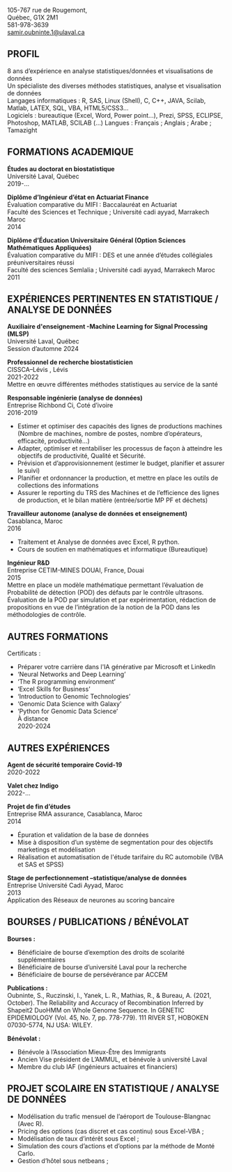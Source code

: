 
105-767 rue de Rougemont,  
Québec, G1X 2M1  
581-978-3639  
samir.oubninte.1@ulaval.ca  

## PROFIL

8 ans d’expérience en analyse statistiques/données et visualisations de données  
Un spécialiste des diverses méthodes statistiques, analyse et visualisation de données  
Langages informatiques : R, SAS, Linux (Shell), C, C++, JAVA, Scilab, Matlab, LATEX, SQL, VBA, HTML5/CSS3…  
Logiciels : bureautique (Excel, Word, Power point…), Prezi, SPSS, ECLIPSE, Photoshop, MATLAB, SCILAB (…)
Langues : Français ; Anglais ; Arabe ; Tamazight  

## FORMATIONS ACADEMIQUE

**Études au doctorat en biostatistique**  
Université Laval, Québec  
2019-…

**Diplôme d’Ingénieur d’état en Actuariat Finance**  
Évaluation comparative du MIFI : Baccalauréat en Actuariat  
Faculté des Sciences et Technique ; Université cadi ayyad, Marrakech Maroc  
2014

**Diplôme d’Éducation Universitaire Général (Option Sciences Mathématiques Appliquées)**  
Évaluation comparative du MIFI : DES et une année d’études collégiales préuniversitaires réussi  
Faculté des sciences Semlalia ; Université cadi ayyad, Marrakech Maroc  
2011

## EXPÉRIENCES PERTINENTES EN STATISTIQUE / ANALYSE DE DONNÉES

**Auxiliaire d'enseignement -Machine Learning for Signal Processing (MLSP)**  
Université Laval, Québec  
Session d’automne 2024

**Professionnel de recherche biostatisticien**  
CISSCA–Lévis , Lévis  
2021-2022  
Mettre en œuvre différentes méthodes statistiques au service de la santé

**Responsable ingénierie (analyse de données)**  
Entreprise Richbond Ci, Coté d’ivoire  
2016-2019  
- Estimer et optimiser des capacités des lignes de productions machines (Nombre de machines, nombre de postes, nombre d’opérateurs, efficacité, productivité…)  
- Adapter, optimiser et rentabiliser les processus de façon à atteindre les objectifs de productivité, Qualité et Sécurité.  
- Prévision et d’approvisionnement (estimer le budget, planifier et assurer le suivi)  
- Planifier et ordonnancer la production, et mettre en place les outils de collections des informations  
- Assurer le reporting du TRS des Machines et de l’efficience des lignes de production, et le bilan matière (entrée/sortie MP PF et déchets)

**Travailleur autonome (analyse de données et enseignement)**  
Casablanca, Maroc  
2016  
- Traitement et Analyse de données avec Excel, R python.  
- Cours de soutien en mathématiques et informatique (Bureautique)

**Ingénieur R&D**  
Entreprise CETIM-MINES DOUAI, France, Douai  
2015  
Mettre en place un modèle mathématique permettant l’évaluation de Probabilité de détection (POD) des défauts par le contrôle ultrasons.  
Évaluation de la POD par simulation et par expérimentation, rédaction de propositions en vue de l’intégration de la notion de la POD dans les méthodologies de contrôle.

## AUTRES FORMATIONS

Certificats :  
- Préparer votre carrière dans l'IA générative par Microsoft et LinkedIn  
- ‘Neural Networks and Deep Learning’  
- ‘The R programming environment’  
- ‘Excel Skills for Business’  
- ‘Introduction to Genomic Technologies’  
- ‘Genomic Data Science with Galaxy’  
- ‘Python for Genomic Data Science’  
À distance  
2020-2024

## AUTRES EXPÉRIENCES

**Agent de sécurité temporaire Covid-19**  
2020-2022

**Valet chez Indigo**  
2022-…

**Projet de fin d’études**  
Entreprise RMA assurance, Casablanca, Maroc  
2014  
- Épuration et validation de la base de données  
- Mise à disposition d’un système de segmentation pour des objectifs marketings et modélisation  
- Réalisation et automatisation de l'étude tarifaire du RC automobile (VBA et SAS et SPSS)

**Stage de perfectionnement –statistique/analyse de données**  
Entreprise Université Cadi Ayyad, Maroc  
2013  
Application des Réseaux de neurones au scoring bancaire

## BOURSES / PUBLICATIONS / BÉNÉVOLAT

**Bourses :**  
- Bénéficiaire de bourse d’exemption des droits de scolarité supplémentaires  
- Bénéficiaire de bourse d’université Laval pour la recherche  
- Bénéficiaire de bourse de persévérance par ACCEM

**Publications :**  
Oubninte, S., Ruczinski, I., Yanek, L. R., Mathias, R., & Bureau, A. (2021, October). The Reliability and Accuracy of Recombination Inferred by Shapeit2 DuoHMM on Whole Genome Sequence. In GENETIC EPIDEMIOLOGY (Vol. 45, No. 7, pp. 778-779). 111 RIVER ST, HOBOKEN 07030-5774, NJ USA: WILEY.

**Bénévolat :**  
- Bénévole à l’Association Mieux-Être des Immigrants  
- Ancien Vise président de L’AMMUL, et bénévole à université Laval  
- Membre du club IAF (ingénieurs actuaires et financiers)

## PROJET SCOLAIRE EN STATISTIQUE / ANALYSE DE DONNÉES

- Modélisation du trafic mensuel de l’aéroport de Toulouse-Blangnac (Avec R).  
- Pricing des options (cas discret et cas continu) sous Excel-VBA ;  
- Modélisation de taux d’intérêt sous Excel ;  
- Simulation des cours d’actions et d’options par la méthode de Monté Carlo.  
- Gestion d’hôtel sous netbeans ;
